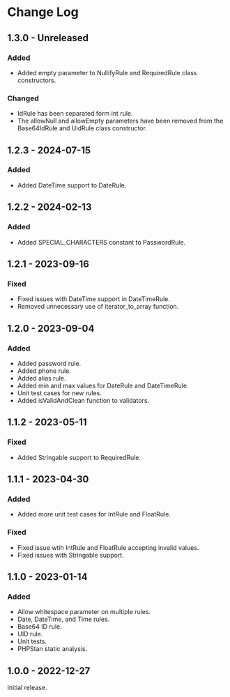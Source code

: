 # Change Log

## 1.3.0 - Unreleased

### Added

- Added empty parameter to NullifyRule and RequiredRule class constructors.

### Changed

- IdRule has been separated form int rule.
- The allowNull and allowEmpty parameters have been removed from the Base64IdRule and UidRule class constructor.

## 1.2.3 - 2024-07-15

### Added

- Added DateTime support to DateRule.

## 1.2.2 - 2024-02-13

### Added

- Added SPECIAL\_CHARACTERS constant to PasswordRule.

## 1.2.1 - 2023-09-16

### Fixed

- Fixed issues with DateTime support in DateTimeRule.
- Removed unnecessary use of iterator\_to\_array function.

## 1.2.0 - 2023-09-04

### Added

- Added password rule.
- Added phone rule.
- Added alias rule.
- Added min and max values for DateRule and DateTimeRule.
- Unit test cases for new rules.
- Added isValidAndClean function to validators.

## 1.1.2 - 2023-05-11

### Fixed

- Added Stringable support to RequiredRule.

## 1.1.1 - 2023-04-30

### Added

- Added more unit test cases for IntRule and FloatRule.

### Fixed

- Fixed issue wtih IntRule and FloatRule accepting invalid values.
- Fixed issues with Stringable support.

## 1.1.0 - 2023-01-14

### Added

- Allow whitespace parameter on multiple rules.
- Date, DateTime, and Time rules.
- Base64 ID rule.
- UID rule.
- Unit tests.
- PHPStan static analysis.

## 1.0.0 - 2022-12-27

Initial release.
